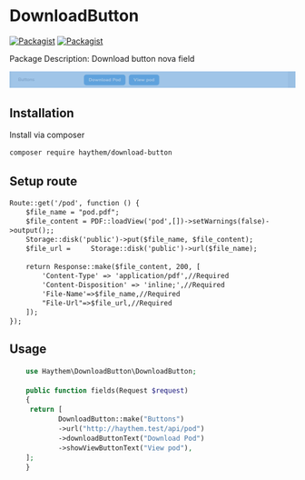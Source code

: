 # DownloadButton

[![Packagist](https://img.shields.io/packagist/v/haythem/download-button.svg)](https://packagist.org/packages/haythem/)
[![Packagist](https://img.shields.io/packagist/l/haythem/download-button.svg)](https://packagist.org/packages/haythem/download-button)

Package Description: Download button nova field
 

![](download-button.png)


## Installation

Install via composer
```bash
composer require haythem/download-button
```

## Setup route

```
Route::get('/pod', function () {
    $file_name = "pod.pdf";
    $file_content = PDF::loadView('pod',[])->setWarnings(false)->output();;
    Storage::disk('public')->put($file_name, $file_content);
    $file_url =     Storage::disk('public')->url($file_name);

    return Response::make($file_content, 200, [
        'Content-Type' => 'application/pdf',//Required
        'Content-Disposition' => 'inline;',//Required
        'File-Name'=>$file_name,//Required
        "File-Url"=>$file_url,//Required
    ]);
});
```

## Usage

```php
    use Haythem\DownloadButton\DownloadButton;
    
    public function fields(Request $request)
    {
     return [
            DownloadButton::make("Buttons")
            ->url("http://haythem.test/api/pod")
            ->downloadButtonText("Download Pod")
            ->showViewButtonText("View pod"),
    ];
    }
```
